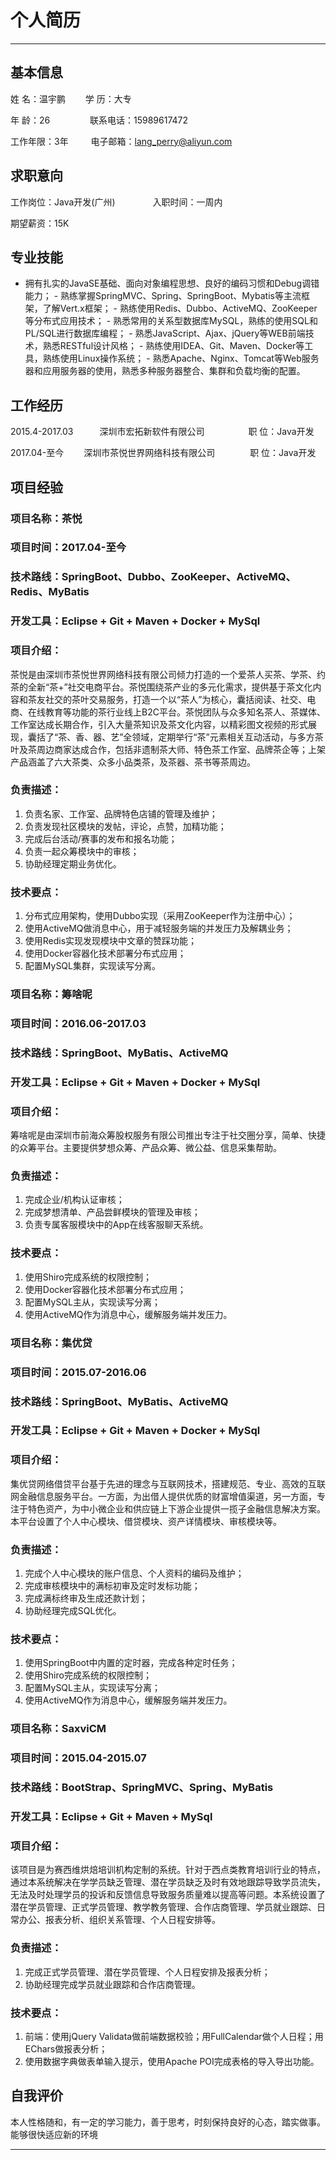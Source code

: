# 个人简历

<hr>

## 基本信息

姓 名：温宇鹏 &emsp;&emsp;学    历：大专

年 龄：26 &emsp;&emsp;&emsp;&emsp; 联系电话：15989617472

工作年限：3年 &emsp; &emsp;电子邮箱：lang_perry@aliyun.com


## 求职意向

工作岗位：Java开发(广州)	 &emsp;&emsp;&emsp;&emsp;入职时间：一周内

期望薪资：15K

## 专业技能

   - 拥有扎实的JavaSE基础、面向对象编程思想、良好的编码习惯和Debug调错能力；
    - 熟练掌握SpringMVC、Spring、SpringBoot、Mybatis等主流框架，了解Vert.x框架；
    - 熟练使用Redis、Dubbo、ActiveMQ、ZooKeeper等分布式应用技术；
    - 熟悉常用的关系型数据库MySQL，熟练的使用SQL和PL/SQL进行数据库编程；
    - 熟悉JavaScript、Ajax、jQuery等WEB前端技术，熟悉RESTful设计风格；
    - 熟练使用IDEA、Git、Maven、Docker等工具，熟练使用Linux操作系统；
	- 熟悉Apache、Nginx、Tomcat等Web服务器和应用服务器的使用，熟悉多种服务器整合、集群和负载均衡的配置。

## 工作经历

2015.4-2017.03&emsp;&emsp;&emsp;深圳市宏拓新软件有限公司&emsp;&emsp;&emsp;&emsp;&emsp;职 位：Java开发

2017.04-至今 &emsp;&emsp;深圳市茶悦世界网络科技有限公司&emsp;&emsp;&emsp;&emsp;职 位：Java开发

## 项目经验

### 项目名称：茶悦 
### 项目时间：2017.04-至今
### 技术路线：SpringBoot、Dubbo、ZooKeeper、ActiveMQ、Redis、MyBatis
### 开发工具：Eclipse + Git + Maven + Docker + MySql
### 项目介绍：

茶悦是由深圳市茶悦世界网络科技有限公司倾力打造的一个爱茶人买茶、学茶、约茶的全新“茶+”社交电商平台。茶悦围绕茶产业的多元化需求，提供基于茶文化内容和茶友社交的茶叶交易服务，打造一个以“茶人”为核心，囊括阅读、社交、电商、在线教育等功能的茶行业线上B2C平台。茶悦团队与众多知名茶人、茶媒体、工作室达成长期合作，引入大量茶知识及茶文化内容，以精彩图文视频的形式展现，囊括了“茶、香、器、艺”全领域，定期举行“茶”元素相关互动活动，与多方茶叶及茶周边商家达成合作，包括非遗制茶大师、特色茶工作室、品牌茶企等；上架产品涵盖了六大茶类、众多小品类茶，及茶器、茶书等茶周边。

### 负责描述：

1.	负责名家、工作室、品牌特色店铺的管理及维护；
2.	负责发现社区模块的发帖，评论，点赞，加精功能；
3.	完成后台活动/赛事的发布和报名功能；
4.	负责一起众筹模块中的审核；
5.	协助经理定期业务优化。

### 技术要点：
1.	分布式应用架构，使用Dubbo实现（采用ZooKeeper作为注册中心）；
2.	使用ActiveMQ做消息中心，用于减轻服务端的并发压力及解耦业务；
3.	使用Redis实现发现模块中文章的赞踩功能；
4.	使用Docker容器化技术部署分布式应用；
5.	配置MySQL集群，实现读写分离。
 
### 项目名称：筹啥呢
### 项目时间：2016.06-2017.03
### 技术路线：SpringBoot、MyBatis、ActiveMQ
### 开发工具：Eclipse + Git + Maven + Docker + MySql
### 项目介绍：

筹啥呢是由深圳市前海众筹股权服务有限公司推出专注于社交圈分享，简单、快捷的众筹平台。主要提供梦想众筹、产品众筹、微公益、信息采集帮助。

### 负责描述：
1.	完成企业/机构认证审核；
2.	完成梦想清单、产品尝鲜模块的管理及审核；
3.	负责专属客服模块中的App在线客服聊天系统。

### 技术要点：
1.	使用Shiro完成系统的权限控制；
2.	使用Docker容器化技术部署分布式应用；
3.	配置MySQL主从，实现读写分离；
4.	使用ActiveMQ作为消息中心，缓解服务端并发压力。

### 项目名称：集优贷
### 项目时间：2015.07-2016.06
### 技术路线：SpringBoot、MyBatis、ActiveMQ
### 开发工具：Eclipse + Git + Maven + Docker + MySql
### 项目介绍：

集优贷网络借贷平台基于先进的理念与互联网技术，搭建规范、专业、高效的互联网金融信息服务平台。一方面，为出借人提供优质的财富增值渠道，另一方面，专注于特色资产，为中小微企业和供应链上下游企业提供一揽子金融信息解决方案。本平台设置了个人中心模块、借贷模块、资产详情模块、审核模块等。

### 负责描述：
1. 完成个人中心模块的账户信息、个人资料的编码及维护；
2. 完成审核模块中的满标初审及定时发标功能；
3. 完成满标终审及生成还款计划；
4. 协助经理完成SQL优化。

### 技术要点：
1. 使用SpringBoot中内置的定时器，完成各种定时任务；
2. 使用Shiro完成系统的权限控制；
3. 配置MySQL主从，实现读写分离；
4. 使用ActiveMQ作为消息中心，缓解服务端并发压力。

### 项目名称：SaxviCM
### 项目时间：2015.04-2015.07
### 技术路线：BootStrap、SpringMVC、Spring、MyBatis
### 开发工具：Eclipse + Git + Maven + MySql
### 项目介绍：

该项目是为赛西维烘焙培训机构定制的系统。针对于西点类教育培训行业的特点，通过本系统解决在学学员缺乏管理、潜在学员缺乏及时有效地跟踪导致学员流失，无法及时处理学员的投诉和反馈信息导致服务质量难以提高等问题。本系统设置了潜在学员管理、正式学员管理、教学教务管理、合作店商管理、学员就业跟踪、日常办公、报表分析、组织关系管理、个人日程安排等。

### 负责描述：
1.	完成正式学员管理、潜在学员管理、个人日程安排及报表分析；
2.	协助经理完成学员就业跟踪和合作店商管理。

### 技术要点：

1. 前端：使用jQuery Validata做前端数据校验；用FullCalendar做个人日程；用EChars做报表分析；
2. 使用数据字典做表单输入提示，使用Apache POI完成表格的导入导出功能。

## 自我评价

本人性格随和，有一定的学习能力，善于思考，时刻保持良好的心态，踏实做事。能够很快适应新的环境

---